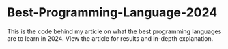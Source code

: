 # Best-Programming-Language-2024

This is the code behind my article on what the best programming languages are to learn in 2024. View the article for results and in-depth explanation.
